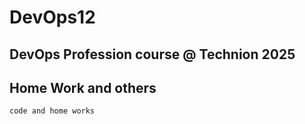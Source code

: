 # DevOps12
## DevOps Profession course  @ Technion 2025
## Home Work and others
```
code and home works
```
